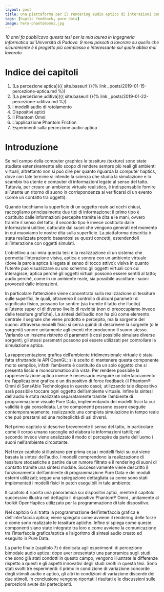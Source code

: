 ```yaml
---
layout: post
title: Una piattaforma per il rendering audio aptico di interazioni continue
tags: [haptic feedback, pure data]
image: hero-phantomomni.jpg
---
```


_10 anni fa pubblicavo questa tesi per la mia laurea in Ingegneria Informatica all’Università di Padova. 9 mesi passati a lavorare su quello che sicuramente è il progetto più complesso e interessante sul quale abbia mai lavorato._

# Indice dei capitoli

1. [La percezione aptica]({{ site.baseurl }}{% link _posts/2019-01-15-percezione-aptica.md %})
2. [La percezione uditiva]({{ site.baseurl }}{% link _posts/2019-01-22-percezione-uditiva.md %})
3. I modelli audio di rotolamento
4. Dispositivi aptici
5. Il Phantom Omni
6. L'applicazione Phantom Friction
7. Esperimenti sulla percezione audio-aptica

# Introduzione
Se nel campo della computer graphics le tessiture (texture) sono state studiate estensivamente allo scopo di rendere sempre più reali gli ambienti virtuali, altrettanto non si può dire per quanto riguarda la computer haptics, dove con tale termine si intende la scienza che studia la simulazione e lo scambio tra utente e computer di informazioni legate al senso del tatto. Tuttavia, per creare un ambiente virtuale realistico, è indispensabile fornire all’utente un ritorno di suono in corrispondenza al verificarsi di un evento (come un contatto tra oggetti).

Quando tocchiamo la superficie di un oggetto reale ad occhi chiusi, raccogliamo principalmente due tipi di informazione: il primo tipo è costituito dalle informazioni percepite tramite le dita e le mani, ovvero tramite il senso del tatto; il secondo tipo è invece costituito dalle informazioni uditive, catturate dai suoni che vengono generati nel momento in cui muoviamo le nostre dita sulla superficie. La piattaforma descritta è stata realizzata proprio basandosi su questi concetti, estendendoli all’interazione con oggetti simulati.

L’obiettivo a cui mira questa tesi è la realizzazione di un sistema che permetta l’interazione visiva, aptica e sonora con un ambiente virtuale (dove la parola aptica è legata al senso di tocco attivo):
visiva in quanto l’utente può visualizzare su uno schermo gli oggetti virtuali con cui interagisce;
aptica perché gli oggetti virtuali possono essere sentiti al tatto;
audio perché, come in un ambiente reale, sia possibile ascoltare i suoni provocati dalle interazioni.

In particolare l’attenzione viene concentrata sulla realizzazione di tessiture sulle superfici, le quali, attraverso il controllo di alcuni parametri di significato fisico, possano far sentire (sia tramite il tatto che l’udito) all’utente super ci di diverso livello di ruvidità (non ci preoccupiamo invece delle tessiture grafiche). La sintesi dell’audio non ha più come elemento centrale il segnale che viene prodotto e percepito, ma la sorgente del suono: attraverso modelli fisici si cerca quindi di descrivere la sorgente (o le sorgenti) sonore unitamente agli eventi che producono il suono stesso. Variando un insieme ristretto di parametri è così possibile simulare diverse sorgenti; gli stessi parametri possono poi essere utilizzati per controllare la simulazione aptica.

La rappresentazione grafica dell’ambiente tridimensionale virtuale è stata fatta sfruttando le API OpenGL; si è scelto di mantenere questa componente molto semplice, infatti l’ambiente è costituito da un solo oggetto che si presenta liscio e monocromatico alla vista. Per rendere possibile la rappresentazione aptica invece è necessario eseguire un interfacciamento tra l’applicazione grafica e un dispositivo di force feedback (il Phantom® Omni di SensAble Technologies in questo caso); utilizzando tale dispositivo sarà possibile toccare ogni oggetto dell’ambiente virtuale. Infine la sintesi dell’audio è stata realizzata separatamente tramite l’ambiente di programmazione visuale Pure Data, implementando dei modelli fisici la cui validità è già consolidata. Le tre componenti possono essere eseguite contemporaneamente, realizzando una completa simulazione in tempo reale che può prestarsi ad una molteplicità di usi diversi.

Nel primo capitolo si descrive brevemente il senso del tatto, in particolare come il corpo umano raccoglie ed elabora le informazioni tattili; nel secondo invece viene analizzato il modo di percepire da parte dell’uomo i suoni nell’ambiente circostante.

Nel terzo capitolo si illustrano per prima cosa i modelli fisici su cui viene basata la sintesi dell’audio. I modelli comprendono la realizzazione di tessiture stocastiche a partire da un rumore filtrato e il rendering di suoni di contatto tramite una sintesi modale. Successivamente viene descritto il funzionamento dell’ambiente di programmazione Pure Data e dei moduli esterni utilizzati; segue una spiegazione dettagliata su come sono stati implementati i modelli fisici in patch eseguibili in tale ambiente.

Il capitolo 4 riporta una panoramica sui dispositivi aptici, mentre il capitolo successivo illustra nel dettaglio il dispositivo Phantom® Omni , unitamente al toolkit OpenHaptics utilizzato per la programmazione di tale dispositivo.

Nel capitolo 6 si tratta la programmazione dell’interfaccia grafica e dell’interfaccia aptica; viene spiegato come avviene il rendering delle forze e come sono realizzate le tessiture aptiche. Infine si spiega come queste componenti siano state integrate tra loro e come avviene la comunicazione tra l’interfaccia grafica/aptica e l’algoritmo di sintesi audio creato ed eseguito in Pure Data.

La parte finale (capitolo 7) è dedicata agli esperimenti di percezione bimodale audio aptica: dopo aver presentato una panoramica sugli studi che sono già stati condotti in questo campo, vengono illustrate le differenze rispetto a questi e gli aspetti innovativi degli studi svolti in questa tesi. Sono stati svolti tre esperimenti: il primo in condizione di variazione concorde degli stimoli audio e aptico, gli altri in condizioni di variazione discorde dei due stimoli. In conclusione vengono riportati i risultati e le discussioni sulle percezioni avute dai partecipanti.

